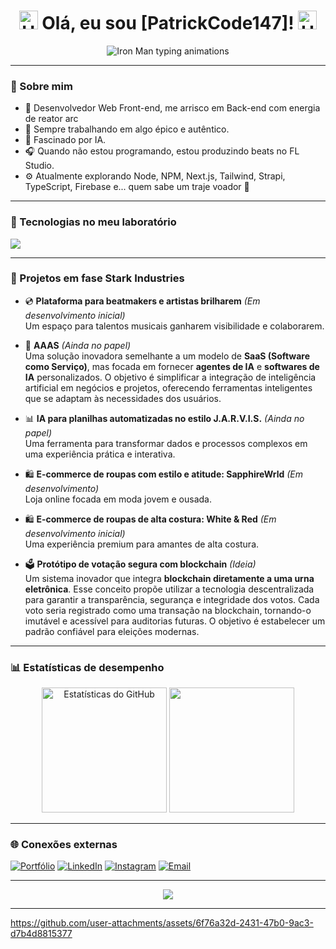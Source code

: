 <h1 align="center">
  <img src="https://img.icons8.com/?size=100&id=rjxhc5dkiDUM&format=png&color=000000" alt="Homem de Ferro" width="30" height="30"> 
  Olá, eu sou [PatrickCode147]! 
  <img src="https://img.icons8.com/?size=100&id=rjxhc5dkiDUM&format=png&color=000000" alt="Homem de Ferro" width="30" height="30">
</h1>

<div align="center">
  <img src="https://readme-typing-svg.demolab.com?font=Orbitron&size=35&pause=500&color=FF0000&center=true&vCenter=true&width=800&lines=IRON+MAN;G%C3%AAnio,+Bilion%C3%A1rio,+Playboy e +Filantropo." alt="Iron Man typing animations" />
</div>

---

### 🦾 Sobre mim

- 🧠 Desenvolvedor Web Front-end, me arrisco em Back-end com energia de reator arc
- 💼 Sempre trabalhando em algo épico e autêntico.
- 🤖 Fascinado por IA.
- 🎧 Quando não estou programando, estou produzindo beats no FL Studio.
- ⚙️ Atualmente explorando Node, NPM, Next.js, Tailwind, Strapi, TypeScript, Firebase e... quem sabe um traje voador 👀

---

### 🔧 Tecnologias no meu laboratório

<img src="https://skillicons.dev/icons?i=nextjs,ts,tailwind,react,nodejs,html,css,js,git" />

---

### 🧪 Projetos em fase Stark Industries

- 💿 **Plataforma para beatmakers e artistas brilharem** *(Em desenvolvimento inicial)*  
  Um espaço para talentos musicais ganharem visibilidade e colaborarem.

- 🤖 **AAAS** *(Ainda no papel)*  
  Uma solução inovadora semelhante a um modelo de **SaaS (Software como Serviço)**, mas focada em fornecer **agentes de IA** e **softwares de IA** personalizados. O objetivo é simplificar a integração de inteligência artificial em negócios e projetos, oferecendo ferramentas inteligentes que se adaptam às necessidades dos usuários.

- 📊 **IA para planilhas automatizadas no estilo J.A.R.V.I.S.** *(Ainda no papel)*  
  Uma ferramenta para transformar dados e processos complexos em uma experiência prática e interativa.

- 🛍️ **E-commerce de roupas com estilo e atitude: SapphireWrld** *(Em desenvolvimento)*  
  Loja online focada em moda jovem e ousada.

- 🛍️ **E-commerce de roupas de alta costura: White & Red** *(Em desenvolvimento inicial)*  
  Uma experiência premium para amantes de alta costura.

- 🗳️ **Protótipo de votação segura com blockchain** *(Ideia)*  
  Um sistema inovador que integra **blockchain diretamente a uma urna eletrônica**. Esse conceito propõe utilizar a tecnologia descentralizada para garantir a transparência, segurança e integridade dos votos. Cada voto seria registrado como uma transação na blockchain, tornando-o imutável e acessível para auditorias futuras. O objetivo é estabelecer um padrão confiável para eleições modernas.

---

### 📊 Estatísticas de desempenho

<div align="center" >
  <img height="200em" src="https://github-readme-stats.vercel.app/api?username=PatrickCode147&show_icons=true&theme=github_dark&count_private=true" alt="Estatísticas do GitHub" />
  <img height="200em" src="https://github-readme-stats.vercel.app/api/top-langs/?username=PatrickCode147&layout=donut&theme=github_dark" />
</div>


---

### 🌐 Conexões externas

<p align="left">
  <a href="#embreve" target="_blank"><img alt="Portfólio" src="https://img.shields.io/badge/Portfólio-%23000000?style=for-the-badge&logo=vercel&logoColor=white"/></a>
  <a href="https://www.linkedin.com/in/patrick-paulo-624315215/" target="_blank"><img alt="LinkedIn" src="https://img.shields.io/badge/LinkedIn-%230A66C2?style=for-the-badge&logo=linkedin&logoColor=white"/></a>
  <a href="#" target="_blank"><img alt="Instagram" src="https://img.shields.io/badge/Instagram-%23E1306C?style=for-the-badge&logo=instagram&logoColor=white"/></a>
  <a href="mailto:patrifck13@gmail.com"><img alt="Email" src="https://img.shields.io/badge/Email-%23D44638?style=for-the-badge&logo=gmail&logoColor=white"/></a>
</p>

---

<div align="center">
  <img src="https://i.ibb.co/4nMTv3Br/scrolling-gif.gif"></img>
</div>

---

https://github.com/user-attachments/assets/6f76a32d-2431-47b0-9ac3-d7b4d8815377
